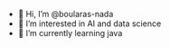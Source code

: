 - 👋 Hi, I’m @boularas-nada
- 👀 I’m interested in AI and data science
- 🌱 I’m currently learning java


<!---
boularas-nada/boularas-nada is a ✨ special ✨ repository because its `README.md` (this file) appears on your GitHub profile.
You can click the Preview link to take a look at your changes.
--->
